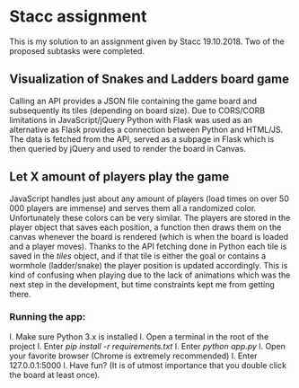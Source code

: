 # Stacc assignment
This is my solution to an assignment given by Stacc 19.10.2018. Two of the proposed subtasks were completed.


## Visualization of Snakes and Ladders board game
Calling an API provides a JSON file containing the game board and subsequently its tiles (depending on board size). Due to CORS/CORB limitations in JavaScript/jQuery Python with Flask was used as an alternative as Flask provides a connection between Python and HTML/JS. The data is fetched from the API, served as a subpage in Flask which is then queried by jQuery and used to render the board in Canvas.


## Let X amount of players play the game
JavaScript handles just about any amount of players (load times on over 50 000 players are immense) and serves them all a randomized color. Unfortunately these colors can be very similar. The players are stored in the player object that saves each position, a function then draws them on the canvas whenever the board is rendered (which is when the board is loaded and a player moves). Thanks to the API fetching done in Python each tile is saved in the _tiles_ object, and if that tile is either the goal or contains a wormhole (ladder/snake) the player position is updated accordingly. This is kind of confusing when playing due to the lack of animations which was the next step in the development, but time constraints kept me from getting there.


### Running the app:
l. Make sure Python 3.x is installed
l. Open a terminal in the root of the project
l. Enter _pip install -r requirements.txt_
l. Enter _python app.py_
l. Open your favorite browser (Chrome is extremely recommended)
l. Enter 127.0.0.1:5000
l. Have fun? (It is of utmost importance that you double click the board at least once).
